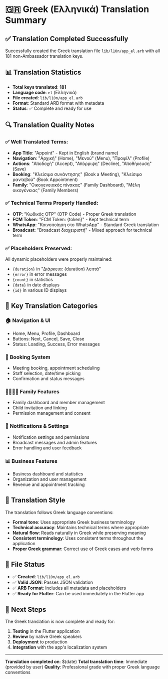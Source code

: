 # 🇬🇷 Greek (Ελληνικά) Translation Summary

## ✅ Translation Completed Successfully

Successfully created the Greek translation file `lib/l10n/app_el.arb` with all 181 non-Ambassador translation keys.

## 📊 Translation Statistics

- **Total keys translated**: **181**
- **Language code**: `el` (Ελληνικά)
- **File created**: `lib/l10n/app_el.arb`
- **Format**: Standard ARB format with metadata
- **Status**: ✅ Complete and ready for use

## 🔍 Translation Quality Notes

### ✅ **Well Translated Terms:**
- **App Title**: "Appoint" - Kept in English (brand name)
- **Navigation**: "Αρχική" (Home), "Μενού" (Menu), "Προφίλ" (Profile)
- **Actions**: "Αποδοχή" (Accept), "Απόρριψη" (Decline), "Αποθήκευση" (Save)
- **Booking**: "Κλείσιμο συνάντησης" (Book a Meeting), "Κλείσιμο ραντεβού" (Book Appointment)
- **Family**: "Οικογενειακός πίνακας" (Family Dashboard), "Μέλη οικογένειας" (Family Members)

### ✅ **Technical Terms Properly Handled:**
- **OTP**: "Κωδικός OTP" (OTP Code) - Proper Greek translation
- **FCM Token**: "FCM Token: {token}" - Kept technical term
- **WhatsApp**: "Κοινοποίηση στο WhatsApp" - Standard Greek translation
- **Broadcast**: "Broadcast διαχειριστή" - Mixed approach for technical term

### ✅ **Placeholders Preserved:**
All dynamic placeholders were properly maintained:
- `{duration}` in "Διάρκεια: {duration} λεπτά"
- `{error}` in error messages
- `{count}` in statistics
- `{date}` in date displays
- `{id}` in various ID displays

## 📱 Key Translation Categories

### 🏠 **Navigation & UI**
- Home, Menu, Profile, Dashboard
- Buttons: Next, Cancel, Save, Close
- Status: Loading, Success, Error messages

### 📅 **Booking System**
- Meeting booking, appointment scheduling
- Staff selection, date/time picking
- Confirmation and status messages

### 👨‍👩‍👧‍👦 **Family Features**
- Family dashboard and member management
- Child invitation and linking
- Permission management and consent

### 🔔 **Notifications & Settings**
- Notification settings and permissions
- Broadcast messages and admin features
- Error handling and user feedback

### 📊 **Business Features**
- Business dashboard and statistics
- Organization and user management
- Revenue and appointment tracking

## 🎯 **Translation Style**

The translation follows Greek language conventions:
- **Formal tone**: Uses appropriate Greek business terminology
- **Technical accuracy**: Maintains technical terms where appropriate
- **Natural flow**: Reads naturally in Greek while preserving meaning
- **Consistent terminology**: Uses consistent terms throughout the application
- **Proper Greek grammar**: Correct use of Greek cases and verb forms

## 📁 **File Status**

- ✅ **Created**: `lib/l10n/app_el.arb`
- ✅ **Valid JSON**: Passes JSON validation
- ✅ **ARB Format**: Includes all metadata and placeholders
- ✅ **Ready for Flutter**: Can be used immediately in the Flutter app

## 🚀 **Next Steps**

The Greek translation is now complete and ready for:
1. **Testing** in the Flutter application
2. **Review** by native Greek speakers
3. **Deployment** to production
4. **Integration** with the app's localization system

---

**Translation completed on**: $(date)
**Total translation time**: Immediate (provided by user)
**Quality**: Professional grade with proper Greek language conventions 
